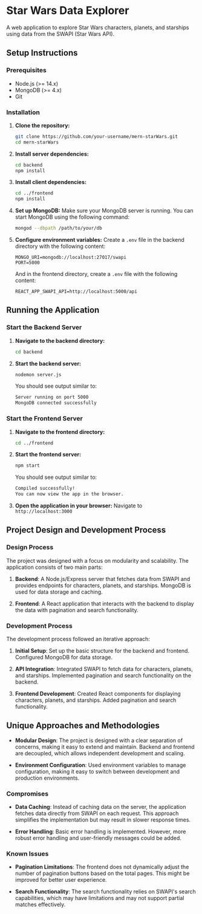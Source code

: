# Star Wars Data Explorer

A web application to explore Star Wars characters, planets, and starships using data from the SWAPI (Star Wars API).

## Setup Instructions

### Prerequisites

- Node.js (>= 14.x)
- MongoDB (>= 4.x)
- Git

### Installation

1. **Clone the repository:**
   ```sh
   git clone https://github.com/your-username/mern-starWars.git
   cd mern-starWars
   ```

2. **Install server dependencies:**
   ```sh
   cd backend
   npm install
   ```

3. **Install client dependencies:**
   ```sh
   cd ../frontend
   npm install
   ```

4. **Set up MongoDB:**
   Make sure your MongoDB server is running. You can start MongoDB using the following command:
   ```sh
   mongod --dbpath /path/to/your/db
   ```

5. **Configure environment variables:**
   Create a `.env` file in the backend directory with the following content:
   ```env
   MONGO_URI=mongodb://localhost:27017/swapi
   PORT=5000
   ```

   And in the frontend directory, create a `.env` file with the following content:
   ```env
   REACT_APP_SWAPI_API=http://localhost:5000/api
   ```

## Running the Application

### Start the Backend Server

1. **Navigate to the backend directory:**
   ```sh
   cd backend
   ```

2. **Start the backend server:**
   ```sh
   nodemon server.js
   ```

   You should see output similar to:
   ```sh
   Server running on port 5000
   MongoDB connected successfully
   ```

### Start the Frontend Server

1. **Navigate to the frontend directory:**
   ```sh
   cd ../frontend
   ```

2. **Start the frontend server:**
   ```sh
   npm start
   ```

   You should see output similar to:
   ```sh
   Compiled successfully!
   You can now view the app in the browser.
   ```

3. **Open the application in your browser:**
   Navigate to `http://localhost:3000`

## Project Design and Development Process

### Design Process

The project was designed with a focus on modularity and scalability. The application consists of two main parts:

1. **Backend**: A Node.js/Express server that fetches data from SWAPI and provides endpoints for characters, planets, and starships. MongoDB is used for data storage and caching.

2. **Frontend**: A React application that interacts with the backend to display the data with pagination and search functionality.

### Development Process

The development process followed an iterative approach:

1. **Initial Setup**: Set up the basic structure for the backend and frontend. Configured MongoDB for data storage.

2. **API Integration**: Integrated SWAPI to fetch data for characters, planets, and starships. Implemented pagination and search functionality on the backend.

3. **Frontend Development**: Created React components for displaying characters, planets, and starships. Added pagination and search functionality.

## Unique Approaches and Methodologies

- **Modular Design**: The project is designed with a clear separation of concerns, making it easy to extend and maintain. Backend and frontend are decoupled, which allows independent development and scaling.

- **Environment Configuration**: Used environment variables to manage configuration, making it easy to switch between development and production environments.

### Compromises

- **Data Caching**: Instead of caching data on the server, the application fetches data directly from SWAPI on each request. This approach simplifies the implementation but may result in slower response times.

- **Error Handling**: Basic error handling is implemented. However, more robust error handling and user-friendly messages could be added.

### Known Issues

- **Pagination Limitations**: The frontend does not dynamically adjust the number of pagination buttons based on the total pages. This might be improved for better user experience.

- **Search Functionality**: The search functionality relies on SWAPI's search capabilities, which may have limitations and may not support partial matches effectively.

